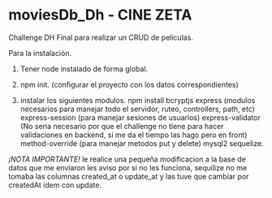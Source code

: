 # moviesDb_Dh - CINE ZETA
Challenge DH Final para realizar un CRUD de películas. 

Para la instalación. 
1. Tener node instalado de forma global.

2. npm init. (configurar el proyecto con los datos correspondientes)

3. instalar los siguientes modulos.
npm install bcryptjs
express (modulos necesarios para manejar todo el servidor, ruteo, controllers, path, etc)
express-session (para manejar sesiones de usuarios)
express-validator (No seria necesario por que el challenge no tiene para hacer validaciones en backend, si me da el tiempo las hago pero en front)
method-override (para manejar metodos put y delete)
mysql2
sequelize.


*¡NOTA IMPORTANTE!* le realice una pequeña modificacion a la base de datos que me enviaron les aviso por si no les funciona, sequilize no me tomaba las columnas created_at o update_at y las tuve que cambiar por createdAt idem con update. 
